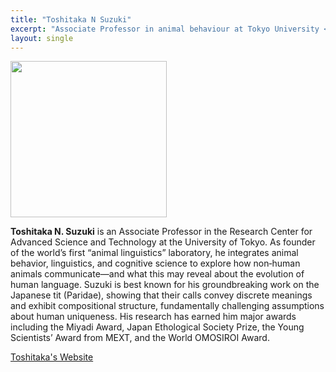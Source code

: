 ```yaml
---
title: "Toshitaka N Suzuki"
excerpt: "Associate Professor in animal behaviour at Tokyo University <br/><img src='/j_site/images/Toshitaka_Suzuki.jpg' width='150'>"
layout: single
---
```



<img src="/j_site/images/Toshitaka_Suzuki.jpg" width="250"/>


**Toshitaka N. Suzuki** is an Associate Professor in the Research Center for Advanced Science and Technology at the University of Tokyo. As founder of the world’s first “animal linguistics” laboratory, he integrates animal behavior, linguistics, and cognitive science to explore how non‑human animals communicate—and what this may reveal about the evolution of human language. Suzuki is best known for his groundbreaking work on the Japanese tit (Paridae), showing that their calls convey discrete meanings and exhibit compositional structure, fundamentally challenging assumptions about human uniqueness. His research has earned him major awards including the Miyadi Award, Japan Ethological Society Prize, the Young Scientists’ Award from MEXT, and the World OMOSIROI Award.

[Toshitaka's Website](https://www.toshitakasuzuki.com/)

